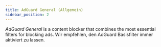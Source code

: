 ```yaml
---
title: AdGuard General (Allgemein)
sidebar_position: 2
---
```


_AdGuard General_ is a content blocker that combines the most essential filters for blocking ads. Wir empfehlen, den AdGuard Basisfilter immer aktiviert zu lassen.
